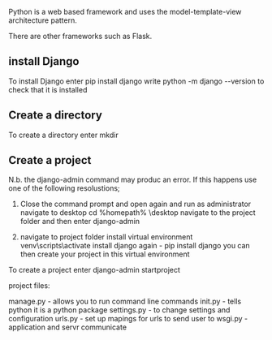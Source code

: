 Python is a web based framework and uses the model-template-view architecture pattern.

There are other frameworks such as Flask.

install Django
---------------------

To install Django enter pip install django
write python -m django --version to check that it is installed

Create a directory
-------------------

To create a directory enter mkdir <foldername>
  
Create a project
------------------------
  
N.b. the django-admin command may produc an error.  If this happens use one of the following resolustions;
  
1. Close the command prompt and open again and run as administrator
  navigate to desktop cd %homepath% \desktop
  navigate to the project folder and then enter django-admin
  
2. navigate to project folder
  install virtual environment venv\scripts\activate
  install django again  - pip install django
  you can then create your project in this virtual environment
  
To create a project enter django-admin startproject <projectname>
  
project files:
  
manage.py - allows you to run command line commands
init.py - tells python it is a python package
settings.py - to change settings and configuration
urls.py - set up mapings for urls to send user to
wsgi.py - application and servr communicate

